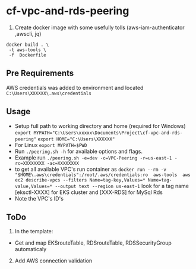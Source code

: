 # cf-vpc-and-rds-peering
1. Create docker image with some usefully tolls (aws-iam-authenticator ,awscli, jq)
```
docker build . \
 -t aws-tools \
 -f  Dockerfile
 ```
## Pre Requirements
AWS credentials was added to environment and located
`C:\Users\XXXXXX\.aws\credentials`
## Usage
- Setup full path to working directory and home (required for Windows)
`export MYPATH="C:\Users\xxxxx\Documents\Project\cf-vpc-and-rds-peering"`
`export HOME="C:\Users\XXXXXX"`
- For Linux
`export MYPATH=$PWD`
- Run `./peering.sh -h` for available options and flags.
- Example run `./peering.sh -e=dev -c=VPC-Peering -r=us-east-1 -rc=XXXXXXXX -ac=XXXXXXXX`
- to get all available VPC's run container as `docker run --rm -v "$HOME\.aws\credentials":/root/.aws/credentials:ro  aws-tools  aws ec2 describe-vpcs --filters Name=tag-key,Values=* Name=tag-value,Values=* --output text --region us-east-1`
look for a tag name [eksctl-XXXX] for EKS cluster and [XXX-RDS] for MySql Rds
- Note the VPC's ID's 


## ToDo
1. In the template:
- Get and map EKSrouteTable, RDSrouteTable, RDSSecurityGroup automaticaly
2. Add AWS connection validation
